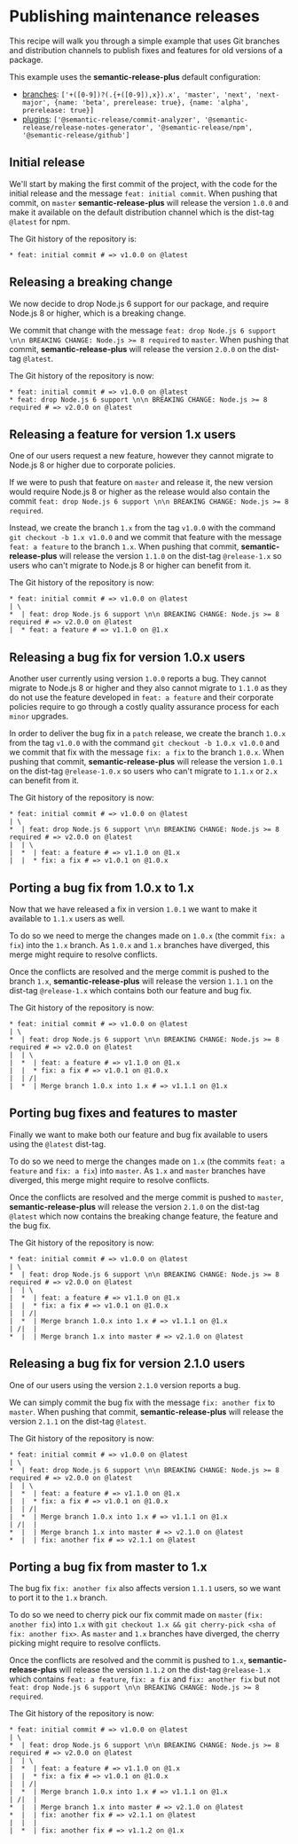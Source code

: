 # Publishing maintenance releases

This recipe will walk you through a simple example that uses Git branches and distribution channels to publish fixes and features for old versions of a package.

This example uses the **semantic-release-plus** default configuration:

- [branches](../../usage/configuration.md#branches): `['+([0-9])?(.{+([0-9]),x}).x', 'master', 'next', 'next-major', {name: 'beta', prerelease: true}, {name: 'alpha', prerelease: true}]`
- [plugins](../../usage/configuration.md#plugins): `['@semantic-release/commit-analyzer', '@semantic-release/release-notes-generator', '@semantic-release/npm', '@semantic-release/github']`

## Initial release

We'll start by making the first commit of the project, with the code for the initial release and the message `feat: initial commit`. When pushing that commit, on `master` **semantic-release-plus** will release the version `1.0.0` and make it available on the default distribution channel which is the dist-tag `@latest` for npm.

The Git history of the repository is:

```
* feat: initial commit # => v1.0.0 on @latest
```

## Releasing a breaking change

We now decide to drop Node.js 6 support for our package, and require Node.js 8 or higher, which is a breaking change.

We commit that change with the message `feat: drop Node.js 6 support \n\n BREAKING CHANGE: Node.js >= 8 required` to `master`. When pushing that commit, **semantic-release-plus** will release the version `2.0.0` on the dist-tag `@latest`.

The Git history of the repository is now:

```
* feat: initial commit # => v1.0.0 on @latest
* feat: drop Node.js 6 support \n\n BREAKING CHANGE: Node.js >= 8 required # => v2.0.0 on @latest
```

## Releasing a feature for version 1.x users

One of our users request a new feature, however they cannot migrate to Node.js 8 or higher due to corporate policies.

If we were to push that feature on `master` and release it, the new version would require Node.js 8 or higher as the release would also contain the commit `feat: drop Node.js 6 support \n\n BREAKING CHANGE: Node.js >= 8 required`.

Instead, we create the branch `1.x` from the tag `v1.0.0` with the command `git checkout -b 1.x v1.0.0` and we commit that feature with the message `feat: a feature` to the branch `1.x`. When pushing that commit, **semantic-release-plus** will release the version `1.1.0` on the dist-tag `@release-1.x` so users who can't migrate to Node.js 8 or higher can benefit from it.

The Git history of the repository is now:

```
* feat: initial commit # => v1.0.0 on @latest
| \
*  | feat: drop Node.js 6 support \n\n BREAKING CHANGE: Node.js >= 8 required # => v2.0.0 on @latest
|  * feat: a feature # => v1.1.0 on @1.x
```

## Releasing a bug fix for version 1.0.x users

Another user currently using version `1.0.0` reports a bug. They cannot migrate to Node.js 8 or higher and they also cannot migrate to `1.1.0` as they do not use the feature developed in `feat: a feature` and their corporate policies require to go through a costly quality assurance process for each `minor` upgrades.

In order to deliver the bug fix in a `patch` release, we create the branch `1.0.x` from the tag `v1.0.0` with the command `git checkout -b 1.0.x v1.0.0` and we commit that fix with the message `fix: a fix` to the branch `1.0.x`. When pushing that commit, **semantic-release-plus** will release the version `1.0.1` on the dist-tag `@release-1.0.x` so users who can't migrate to `1.1.x` or `2.x` can benefit from it.

The Git history of the repository is now:

```
* feat: initial commit # => v1.0.0 on @latest
| \
*  | feat: drop Node.js 6 support \n\n BREAKING CHANGE: Node.js >= 8 required # => v2.0.0 on @latest
|  | \
|  *  | feat: a feature # => v1.1.0 on @1.x
|  |  * fix: a fix # => v1.0.1 on @1.0.x
```

## Porting a bug fix from 1.0.x to 1.x

Now that we have released a fix in version `1.0.1` we want to make it available to `1.1.x` users as well.

To do so we need to merge the changes made on `1.0.x` (the commit `fix: a fix`) into the `1.x` branch. As `1.0.x` and `1.x` branches have diverged, this merge might require to resolve conflicts.

Once the conflicts are resolved and the merge commit is pushed to the branch `1.x`, **semantic-release-plus** will release the version `1.1.1` on the dist-tag `@release-1.x` which contains both our feature and bug fix.

The Git history of the repository is now:

```
* feat: initial commit # => v1.0.0 on @latest
| \
*  | feat: drop Node.js 6 support \n\n BREAKING CHANGE: Node.js >= 8 required # => v2.0.0 on @latest
|  | \
|  *  | feat: a feature # => v1.1.0 on @1.x
|  |  * fix: a fix # => v1.0.1 on @1.0.x
|  | /|
|  *  | Merge branch 1.0.x into 1.x # => v1.1.1 on @1.x
```

## Porting bug fixes and features to master

Finally we want to make both our feature and bug fix available to users using the `@latest` dist-tag.

To do so we need to merge the changes made on `1.x` (the commits `feat: a feature` and `fix: a fix`) into `master`. As `1.x` and `master` branches have diverged, this merge might require to resolve conflicts.

Once the conflicts are resolved and the merge commit is pushed to `master`, **semantic-release-plus** will release the version `2.1.0` on the dist-tag `@latest` which now contains the breaking change feature, the feature and the bug fix.

The Git history of the repository is now:

```
* feat: initial commit # => v1.0.0 on @latest
| \
*  | feat: drop Node.js 6 support \n\n BREAKING CHANGE: Node.js >= 8 required # => v2.0.0 on @latest
|  | \
|  *  | feat: a feature # => v1.1.0 on @1.x
|  |  * fix: a fix # => v1.0.1 on @1.0.x
|  | /|
|  *  | Merge branch 1.0.x into 1.x # => v1.1.1 on @1.x
| /|  |
*  |  | Merge branch 1.x into master # => v2.1.0 on @latest
```

## Releasing a bug fix for version 2.1.0 users

One of our users using the version `2.1.0` version reports a bug.

We can simply commit the bug fix with the message `fix: another fix` to `master`. When pushing that commit, **semantic-release-plus** will release the version `2.1.1` on the dist-tag `@latest`.

The Git history of the repository is now:

```
* feat: initial commit # => v1.0.0 on @latest
| \
*  | feat: drop Node.js 6 support \n\n BREAKING CHANGE: Node.js >= 8 required # => v2.0.0 on @latest
|  | \
|  *  | feat: a feature # => v1.1.0 on @1.x
|  |  * fix: a fix # => v1.0.1 on @1.0.x
|  | /|
|  *  | Merge branch 1.0.x into 1.x # => v1.1.1 on @1.x
| /|  |
*  |  | Merge branch 1.x into master # => v2.1.0 on @latest
*  |  | fix: another fix # => v2.1.1 on @latest
```

## Porting a bug fix from master to 1.x

The bug fix `fix: another fix` also affects version `1.1.1` users, so we want to port it to the `1.x` branch.

To do so we need to cherry pick our fix commit made on `master` (`fix: another fix`) into `1.x` with `git checkout 1.x && git cherry-pick <sha of fix: another fix>`. As `master` and `1.x` branches have diverged, the cherry picking might require to resolve conflicts.

Once the conflicts are resolved and the commit is pushed to `1.x`, **semantic-release-plus** will release the version `1.1.2` on the dist-tag `@release-1.x` which contains `feat: a feature`, `fix: a fix` and `fix: another fix` but not `feat: drop Node.js 6 support \n\n BREAKING CHANGE: Node.js >= 8 required`.

The Git history of the repository is now:

```
* feat: initial commit # => v1.0.0 on @latest
| \
*  | feat: drop Node.js 6 support \n\n BREAKING CHANGE: Node.js >= 8 required # => v2.0.0 on @latest
|  | \
|  *  | feat: a feature # => v1.1.0 on @1.x
|  |  * fix: a fix # => v1.0.1 on @1.0.x
|  | /|
|  *  | Merge branch 1.0.x into 1.x # => v1.1.1 on @1.x
| /|  |
*  |  | Merge branch 1.x into master # => v2.1.0 on @latest
*  |  | fix: another fix # => v2.1.1 on @latest
|  |  |
|  *  | fix: another fix # => v1.1.2 on @1.x
```
